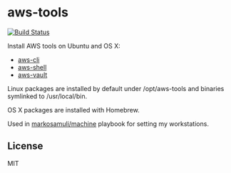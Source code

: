 aws-tools
=========

[![Build Status](https://travis-ci.org/markosamuli/ansible-aws-tools.svg?branch=master)](https://travis-ci.org/markosamuli/ansible-aws-tools)

Install AWS tools on Ubuntu and OS X:

- [aws-cli](https://github.com/aws/aws-cli)
- [aws-shell](https://github.com/awslabs/aws-shell)
- [aws-vault](https://github.com/99designs/aws-vault)

Linux packages are installed by default under /opt/aws-tools and binaries symlinked to /usr/local/bin.

OS X packages are installed with Homebrew.

Used in [markosamuli/machine](https://github.com/markosamuli/machine) playbook for setting my workstations.

License
-------

MIT
